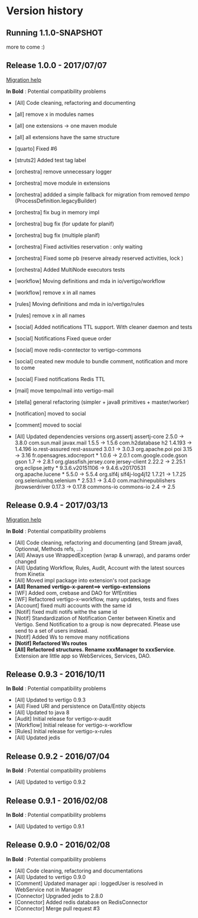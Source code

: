 Version history
===============

Running 1.1.0-SNAPSHOT
----------------------

more to come :)

Release 1.0.0 - 2017/07/07
----------------------
[Migration help](https://github.com/KleeGroup/vertigo/wiki/Vertigo-Migration-Guide#from-094-to-100)

__In Bold__ : Potential compatibility problems 

* [All] Code cleaning, refactoring and documenting 
*	[all] remove x in modules names
* [all] one extensions -> one maven module
* [all] all extensions have the same structure
*	[quarto] Fixed #6
*	[struts2] Added test tag label
* [orchestra] remove unnecessary logger
* [orchestra] move module in extensions
* [orchestra] addded a simple fallback for migration from removed _tempo_ (ProcessDefinition.legacyBuilder)
* [orchestra] fix bug in memory impl
*	[orchestra] bug fix (for update for planif)
*	[orchestra] bug fix (multiple planif) 
*	[orchestra] Fixed activities reservation : only waiting
*	[orchestra] Fixed some pb (reserve already reserved activities, lock )
*	[orchestra] Added MultiNode executors tests
* [workflow] Moving definitions and mda in io/vertigo/workflow
*	[workflow] remove x in all names
* [rules] Moving definitions and mda in io/vertigo/rules
*	[rules] remove x in all names
*	[social] Added notifications TTL support. With cleaner daemon and tests
* [social] Notifications Fixed queue order
*	[social] move redis-conntector to vertigo-commons
* [social] created new module to bundle comment, notification and more to come
*	[social] Fixed notifications Redis TTL 
*	[mail] move tempo/mail into vertigo-mail
* [stella] general refactoring (simpler + java8 primitives + master/worker) 
* [notification] moved to social
* [comment] moved to social


* [All] Updated dependencies versions
  org.assertj assertj-core 2.5.0 -> 3.8.0
  com.sun.mail javax.mail 1.5.5 -> 1.5.6
  com.h2database h2 1.4.193 -> 1.4.196
  io.rest-assured rest-assured 3.0.1 -> 3.0.3
  org.apache.poi poi 3.15 -> 3.16
  fr.opensagres.xdocreport * 1.0.6 -> 2.0.1
  com.google.code.gson gson 1.7 -> 2.8.1
  org.glassfish.jersey.core jersey-client 2.22.2 -> 2.25.1
  org.eclipse.jetty * 9.3.6.v20151106 -> 9.4.6.v20170531
  org.apache.lucene * 5.5.0 -> 5.5.4
  org.slf4j slf4j-log4j12 1.7.21 -> 1.7.25
  org.seleniumhq.selenium * 2.53.1 -> 3.4.0
  com.machinepublishers jbrowserdriver 0.17.3 -> 0.17.8
  commons-io commons-io 2.4 -> 2.5



Release 0.9.4 - 2017/03/13
----------------------
[Migration help](https://github.com/KleeGroup/vertigo/wiki/Vertigo-Migration-Guide#from-093-to-094)

__In Bold__ : Potential compatibility problems 
* [All] Code cleaning, refactoring and documenting (and Stream java8, Optionnal, Methods refs, ...)
* [All] Always use WrappedException (wrap & unwrap), and params order changed
* [All] Updating Workflow, Rules, Audit, Account with the latest sources from Kinetix
* [All] Moved impl package into extension's root package
* __[All] Renamed 	vertigo-x-parent==> vertigo-extensions__
* [WF] Added oom, crebase and DAO for WfEntities
* [WF] Refactored vertigo-x-workflow, many updates, tests and fixes
* [Account] fixed multi accounts with the same id
* [Notif] fixed multi notifs withe the same id
* [Notif] Standardization of Notification Center between Kinetix and Vertigo. Send Notification to a group is now deprecated. Please use send to a set of users instead.
* [Notif] Added Ws to remove many notifications
* __[Notif] Refactored Ws routes__
* __[All] Refactored structures. Rename xxxManager to xxxService__. Extension are little app so WebServices, Services, DAO.



Release 0.9.3 - 2016/10/11
----------------------

__In Bold__ : Potential compatibility problems 
* [All] Updated to vertigo 0.9.3
* [All] Fixed URI and persistence on Data/Entity objects
* [All] Updated to java 8
* [Audit] Initial release for vertigo-x-audit
* [Workflow] Initial release for vertigo-x-workflow
* [Rules] Initial release for vertigo-x-rules
* [All] Updated jedis


Release 0.9.2 - 2016/07/04
----------------------

__In Bold__ : Potential compatibility problems 
* [All] Updated to vertigo 0.9.2


Release 0.9.1 - 2016/02/08
----------------------

__In Bold__ : Potential compatibility problems 
* [All] Updated to vertigo 0.9.1


Release 0.9.0 - 2016/02/08
----------------------

__In Bold__ : Potential compatibility problems 
* [All] Code cleaning, refactoring and documentations
* [All] Updated to vertigo 0.9.0
* [Comment] Updated manager api : loggedUser is resolved in WebService not in Manager
* [Connector] Upgraded jedis to 2.8.0
* [Connector] Added redis database on RedisConnector
* [Connector] Merge pull request #3
